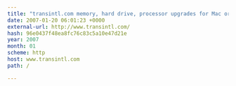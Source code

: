 ```yaml
---
title: "transintl.com memory, hard drive, processor upgrades for Mac or PC computers."
date: 2007-01-20 06:01:23 +0000
external-url: http://www.transintl.com/
hash: 96e0437f48ea8fc76c83c5a10e47d21e
year: 2007
month: 01
scheme: http
host: www.transintl.com
path: /

---
```



